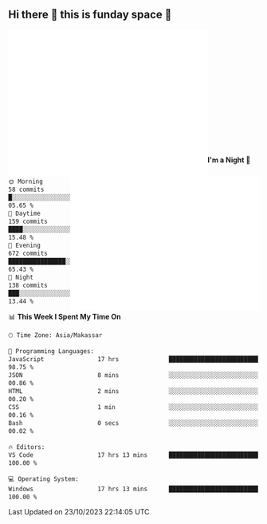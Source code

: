 ## Hi there 👋 this is funday space 🚀

<img align="left" width="400" alt="🌞" src="https://raw.githubusercontent.com/fhasnur/fhasnur/master/general.svg?token=ATQS65TR7ETTG5RLJUDIDBLBN34HE">
<img align="right" width="380" alt="🌞" src="https://raw.githubusercontent.com/fhasnur/fhasnur/master/statistics.svg?token=ATQS65TR7ETTG5RLJUDIDBLBN34HE">

<br><br><br><br><br><br><br><br><br><br><br><br><br><br>

<!--START_SECTION:waka-->
**I'm a Night 🦉** 

```text
🌞 Morning                58 commits          █░░░░░░░░░░░░░░░░░░░░░░░░   05.65 % 
🌆 Daytime                159 commits         ████░░░░░░░░░░░░░░░░░░░░░   15.48 % 
🌃 Evening                672 commits         ████████████████░░░░░░░░░   65.43 % 
🌙 Night                  138 commits         ███░░░░░░░░░░░░░░░░░░░░░░   13.44 % 
```


📊 **This Week I Spent My Time On** 

```text
🕑︎ Time Zone: Asia/Makassar

💬 Programming Languages: 
JavaScript               17 hrs              █████████████████████████   98.75 % 
JSON                     8 mins              ░░░░░░░░░░░░░░░░░░░░░░░░░   00.86 % 
HTML                     2 mins              ░░░░░░░░░░░░░░░░░░░░░░░░░   00.20 % 
CSS                      1 min               ░░░░░░░░░░░░░░░░░░░░░░░░░   00.16 % 
Bash                     0 secs              ░░░░░░░░░░░░░░░░░░░░░░░░░   00.02 % 

🔥 Editors: 
VS Code                  17 hrs 13 mins      █████████████████████████   100.00 % 

💻 Operating System: 
Windows                  17 hrs 13 mins      █████████████████████████   100.00 % 
```


 Last Updated on 23/10/2023 22:14:05 UTC
<!--END_SECTION:waka-->

